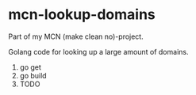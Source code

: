 # mcn-lookup-domains

Part of my MCN (make clean no)-project.

Golang code for looking up a large amount of domains.

1. go get
2. go build
3. TODO
